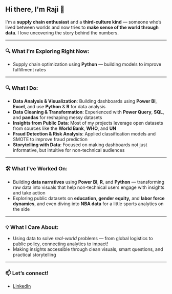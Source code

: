 ## Hi there, I'm Raji 👋

I'm a **supply chain enthusiast** and a **third-culture kind**  — someone who’s lived between worlds and now tries to **make sense of the world through data**.
I love uncovering the story behind the numbers.

---

### 🔍 What I'm Exploring Right Now:
- Supply chain optimization using **Python** — building models to improve fulfillment rates  

---

### 🔍 What I Do:

- **Data Analysis & Visualization**: Building dashboards using **Power BI**, **Excel**, and use **Python** & **R** for data analysis  
- **Data Cleaning & Transformation**: Experienced with **Power Query**, **SQL**, and **pandas** for reshaping messy datasets  
- **Insights from Public Data**: Most of my projects leverage open datasets from sources like the **World Bank**, **WHO**, and **UN**  
- **Fraud Detection & Risk Analysis**: Applied classification models and SMOTE to improve fraud prediction  
- **Storytelling with Data**: Focused on making dashboards not just informative, but intuitive for non-technical audiences  

---

### 🛠️ What I've Worked On:
- Building **data narratives** using **Power BI**, **R**, and **Python** — transforming raw data into visuals that help non-technical users engage with insights and take action  
- Exploring public datasets on **education, gender equity,** and **labor force dynamics**, and even diving into **NBA data** for a little sports analytics on the side  

---

### 💡 What I Care About:
- Using data to solve *real-world* problems — from global logistics to public policy, connecting analytics to impact!
- Making insights accessible through clean visuals, smart questions, and practical storytelling   

---

### 📫 Let’s connect!
- [LinkedIn](https://www.linkedin.com/in/rajitha-reniguntla/)


